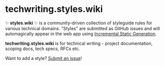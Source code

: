# techwriting.styles.wiki

✨ **styles.wiki** ✨ is a community-driven collection of styleguide rules for
various technical domains. "Styles" are submitted as GitHub issues and will
automagically appear in the web app using [Incremental Static Generation][isr].

[isr]: https://nextjs.org/blog/next-9-5#stable-incremental-static-regeneration

**techwriting.styles.wiki** is for technical writing - project documentation, scoping docs, tech specs, RFCs etc.

Want to add a style? [Submit an issue][issue]!

[issue]: https://github.com/styles-wiki/techwriting/issues/new
